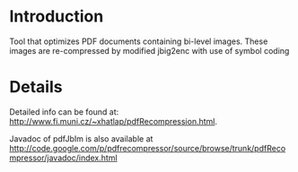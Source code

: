 # Introduction #

Tool that optimizes PDF documents containing bi-level images.
These images are re-compressed by modified jbig2enc with use of symbol coding


# Details #

Detailed info can be found at: http://www.fi.muni.cz/~xhatlap/pdfRecompression.html.

Javadoc of pdfJbIm is also available at
http://code.google.com/p/pdfrecompressor/source/browse/trunk/pdfRecompressor/javadoc/index.html